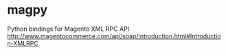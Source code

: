 # magpy
Python bindings for Magento XML RPC API 
http://www.magentocommerce.com/api/soap/introduction.html#Introduction-XMLRPC
